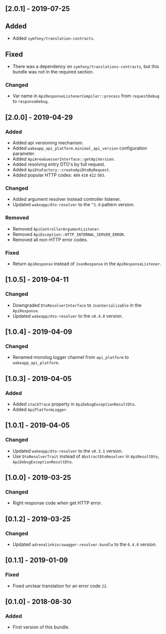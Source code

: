 ## [2.0.1] - 2019-07-25
## Added
- Added `symfony/translation-contracts`.
## Fixed
- There was a dependency on `symfony/translations-contracts`, but this bundle was not in the required section.
### Changed
- Var name in `ApiResponseListenerCompiler::process` from `requestDebug` to `responseDebug`.

## [2.0.0] - 2019-04-29
### Added
- Added api versioning mechanism.
- Added `wakeapp_api_platform.minimal_api_version` configuration parameter.
- Added `ApiAreaGuesserInterface::getApiVersion`.
- Added resolving entry DTO's by full request.
- Added `ApiDtoFactory::createApiDtoByRequest`.
- Added popular HTTP codes: `409` `410` `412` `503`.
### Changed
- Added argument resolver instead controller listener.
- Updated `wakeapp/dto-resolver` to the `^1.0` pattern version.
### Removed
- Removed `ApiControllerArgumentListener`.
- Removed `ApiException::HTTP_INTERNAL_SERVER_ERROR`.
- Removed all non-HTTP error codes.
### Fixed
- Return `ApiResponse` instead of `JsonResponse` in the `ApiResponseListener`.

## [1.0.5] - 2019-04-11
### Changed
- Downgraded `DtoResolverInterface` to `JsonSerializable` in the `ApiResponse`.
- Updated `wakeapp/dto-resolver` to the `v0.4.0` version.

## [1.0.4] - 2019-04-09
### Changed
- Renamed monolog.logger channel from `api_platform` to `wakeapp_api_platform`.

## [1.0.3] - 2019-04-05
### Added
- Added `stackTrace` property in `ApiDebugExceptionResultDto`.
- Added `ApiPlatformLogger`.

## [1.0.1] - 2019-04-05
### Changed
- Updated `wakeapp/dto-resolver` to the `v0.3.1` version.
- Use `DtoResolverTrait` instead of `AbstractDtoResolver` in `ApiResultDto`, `ApiDebugExceptionResultDto`.

## [1.0.0] - 2019-03-25
### Changed
- Right response code when get HTTP error.

## [0.1.2] - 2019-03-25
### Changed
- Updated `adrenalinkin/swagger-resolver-bundle` to the `0.4.0` version.

## [0.1.1] - 2019-01-09
### Fixed
- Fixed unclear translation for an error code `22`. 

## [0.1.0] - 2018-08-30
### Added
- First version of this bundle.
